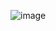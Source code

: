 ![image](https://github.com/muhammedadnanv/calltwilo/assets/147593005/e38705c9-bbf8-419e-a44e-4e5848461254)
